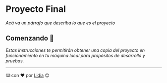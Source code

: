 # Proyecto Final 

_Acá va un párrafo que describa lo que es el proyecto_

## Comenzando 🚀

_Estas instrucciones te permitirán obtener una copia del proyecto en funcionamiento en tu máquina local para propósitos de desarrollo y pruebas._

---
⌨️ con ❤️ por [Lidia](https://github.com/algarrido) 😊